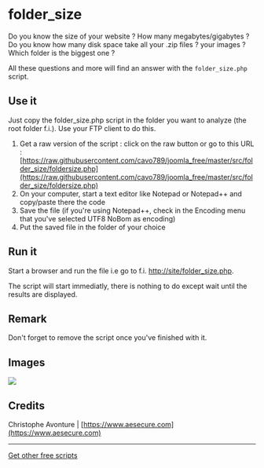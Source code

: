 # folder_size

Do you know the size of your website ?  How many megabytes/gigabytes ?
Do you know how many disk space take all your .zip files ? your images ?
Which folder is the biggest one ?

All these questions and more will find an answer with the `folder_size.php` script.  

## Use it

Just copy the folder_size.php script in the folder you want to analyze (the root folder f.i.).  Use your FTP client to do this.

1.  Get a raw version of the script : click on the raw button or go to this URL : [https://raw.githubusercontent.com/cavo789/joomla_free/master/src/folder_size/foldersize.php](https://raw.githubusercontent.com/cavo789/joomla_free/master/src/folder_size/foldersize.php)
2.  On your computer, start a text editor like Notepad or Notepad++ and copy/paste there the code
3.  Save the file (if you're using Notepad++, check in the Encoding menu that you've selected UTF8 NoBom as encoding)
4.  Put the saved file in the folder of your choice


## Run it

Start a browser and run the file i.e go to f.i. [http://site/folder_size.php](http://site/folder_size.php).

The script will start immediatly, there is nothing to do except wait until the results are displayed.

## Remark

Don't forget to remove the script once you've finished with it.

## Images

<img src="https://github.com/cavo789/joomla_free/blob/master/src/folder_size/result.png" />

## Credits

Christophe Avonture | [https://www.aesecure.com](https://www.aesecure.com)

-----

[Get other free scripts](https://github.com/cavo789/joomla_free)
